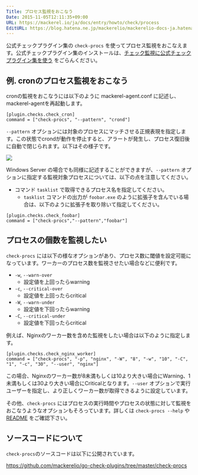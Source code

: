 ```yaml
---
Title: プロセス監視をおこなう
Date: 2015-11-05T12:11:35+09:00
URL: https://mackerel.io/ja/docs/entry/howto/check/process
EditURL: https://blog.hatena.ne.jp/mackerelio/mackerelio-docs-ja.hatenablog.mackerel.io/atom/entry/6653458415126986617
---
```


公式チェックプラグイン集の `check-procs` を使ってプロセス監視をおこなえます。公式チェックプラグイン集のインストールは、[チェック監視に公式チェックプラグイン集を使う](https://mackerel.io/ja/docs/entry/howto/mackerel-check-plugins) をごらんください。

## 例. cronのプロセス監視をおこなう

cronの監視をおこなうには以下のように mackerel-agent.conf に記述し、mackerel-agentを再起動します。

```config
[plugin.checks.check_cron]
command = ["check-procs", "--pattern", "crond"]
```

`--pattern` オプションには対象のプロセスにマッチさせる正規表現を指定します。この状態でcrondが動作を停止すると、アラートが発生し、プロセス復旧後に自動で閉じられます。以下はその様子です。

![](https://cdn-ak.f.st-hatena.com/images/fotolife/m/mackerelio/20151105/20151105163711.png)

Windows Server の場合でも同様に記述することができますが、`--pattern` オプションに指定する監視対象プロセスについては、以下の点を注意してください。

- コマンド `tasklist` で取得できるプロセス名を指定してください。
    - `tasklist` コマンドの出力が `foobar.exe` のように拡張子を含んでいる場合は、以下のように拡張子を取り除いて指定してください。

```config
[plugin.checks.check_foobar]
command = ["check-procs","--pattern","foobar"]
```

## プロセスの個数を監視したい

`check-procs` には以下の様なオプションがあり、プロセス数に閾値を設定可能になっています。ワーカーのプロセス数を監視させたい場合などに便利です。

- `-w`, `--warn-over`
  - 設定値を上回ったらwarning
- `-c`, `--critical-over`
  - 設定値を上回ったらcritical
- `-W`, `--warn-under`
  - 設定値を下回ったらwarning
- `-C`, `--critical-under`
  - 設定値を下回ったらcritical

例えば、Nginxのワーカー数を含めた監視をしたい場合は以下のように指定します。

    [plugin.checks.check_nginx_worker]
    command = ["check-procs", "-p", "nginx", "-W", "8", "-w", "10", "-C", "1", "-c", "30", "--user", "nginx"]

この場合、Nginxのワーカー数が8未満もしくは10より大きい場合にWarning、1未満もしくは30より大きい場合にCriticalとなります。`--user` オプションで実行ユーザーを指定し、より正しくワーカー数が取得できるように設定しています。

その他、`check-procs` にはプロセスの実行時間やプロセスの状態に対して監視をおこなうようなオプションもそろっています。詳しくは `check-procs --help` や [README](https://github.com/mackerelio/go-check-plugins/blob/master/check-procs/README.md) をご確認下さい。

## ソースコードについて

`check-procs`のソースコードは以下に公開されています。

<https://github.com/mackerelio/go-check-plugins/tree/master/check-procs>
